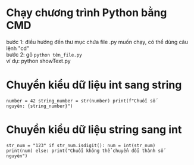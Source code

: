 # Chạy chương trình Python bằng CMD
bước 1: điều hướng đến thư mục chứa file .py muốn chạy, có thể dùng câu lệnh "cd"<br>
bước 2: gõ <code>python tên_file.py</code>
<br>ví dụ: python showText.py

# Chuyển kiểu dữ liệu int sang string
<code>number = 42
string_number = str(number)
print(f"Chuỗi số nguyên: {string_number}")</code>

# Chuyển kiểu dữ liệu string sang int
<code>str_num = "123"
if str_num.isdigit():
    num = int(str_num)
    print(num)
else:
    print("Chuỗi không thể chuyển đổi thành số nguyên")</code>
